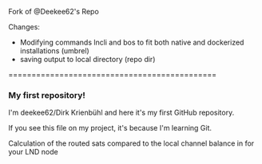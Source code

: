 Fork of @Deekee62's Repo

Changes:
- Modifying commands lncli and bos to fit both native and dockerized installations (umbrel)
- saving output to local directory (repo dir)

=============================================
### My first repository!

I'm deekee62/Dirk Krienbühl and here it's my first GitHub repository.

If you see this file on my project, it's because I'm learning Git.

Calculation of the routed sats compared to the local channel balance in for your LND node
